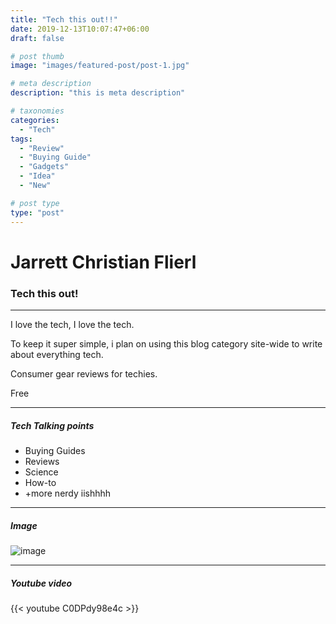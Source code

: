 ```yaml
---
title: "Tech this out!!"
date: 2019-12-13T10:07:47+06:00
draft: false

# post thumb
image: "images/featured-post/post-1.jpg"

# meta description
description: "this is meta description"

# taxonomies
categories:
  - "Tech"
tags:
  - "Review"
  - "Buying Guide"
  - "Gadgets"
  - "Idea"
  - "New"

# post type
type: "post"
---
```


# Jarrett Christian Flierl

### Tech this out!

<hr>

I love the tech, I love the tech.

To keep it super simple, i plan on using this blog category site-wide to write about everything tech.

Consumer gear reviews for techies.

Free

<hr>

##### Tech Talking points

* Buying Guides
* Reviews
* Science
* How-to
* +more nerdy iishhhh

<hr>

##### Image

![image](../../images/post/post-1.jpg)

<hr>

##### Youtube video

{{< youtube C0DPdy98e4c >}}
